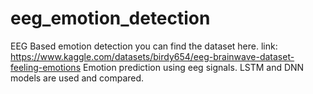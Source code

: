 # eeg_emotion_detection
EEG Based emotion detection
you can find the dataset here.
link: https://www.kaggle.com/datasets/birdy654/eeg-brainwave-dataset-feeling-emotions
Emotion prediction using eeg signals.
LSTM and DNN models are used and compared.
